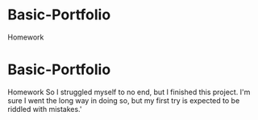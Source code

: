# Basic-Portfolio
Homework
# Basic-Portfolio
Homework
So I struggled myself to no end, but I finished this project. I'm sure I went the long way  in doing so, but my first try is expected to be riddled with mistakes.'
